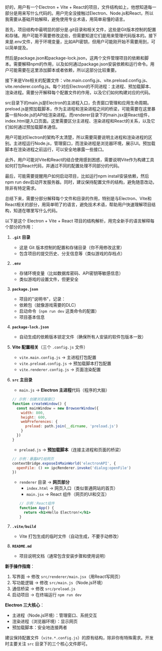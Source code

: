 <think>好的，用户有一个Electron + Vite + React的项目，文件结构如上，他想知道每一部分是用来写什么代码的。用户完全没接触过Electron、Node.js和React，所以我需要从基础开始解释，避免使用专业术语，用简单易懂的语言。

首先，项目结构中最明显的部分是.git目录和相关文件，这些是Git版本控制的配置和存储。用户可能不需要修改这些，但需要知道它们是用来管理代码版本的。接下来是.env文件，用于环境变量，比如API密钥，但用户可能刚开始不需要用到，可以简单提及。

然后是package.json和package-lock.json，这两个文件管理项目的依赖和脚本。需要解释npm的作用，以及如何通过package.json安装依赖和运行命令。用户可能需要在这里添加脚本或者依赖，所以这部分比较重要。

接下来是Vite相关的配置文件：vite.main.config.js、vite.preload.config.js、vite.renderer.config.js。每个对应Electron的不同进程：主进程、预加载脚本、渲染进程。需要分开解释每个配置文件的作用，以及它们如何构建对应的代码。

src目录下的main.js是Electron的主进程入口，负责窗口管理和应用生命周期。preload.js是预加载脚本，作为主进程和渲染进程之间的桥梁，可能需要在这里暴露一些Node.js的API给渲染进程。而renderer目录下的main.jsx是React组件，index.html是入口页面。这里需要区分主进程、渲染进程和React的关系，以及它们如何通过预加载脚本通信。

用户可能对Electron的架构不太清楚，所以需要简要说明主进程和渲染进程的区别。主进程运行Node.js，管理窗口，而渲染进程是浏览器环境，展示UI。预加载脚本在渲染进程之前运行，可以安全地暴露一些接口。

此外，用户可能对Vite和React的结合使用感到困惑，需要说明Vite作为构建工具如何打包React代码，并通过不同的配置处理不同部分的代码。

最后，可能需要提醒用户如何启动项目，比如运行npm install安装依赖，然后npm run dev启动开发服务器。同时，建议保持配置文件的结构，避免随意改动，除非有特定需求。

总结下来，需要分部分解释每个文件和目录的作用，特别是与Electron、Vite和React相关的部分，用简单明了的语言，避免技术术语，帮助用户快速理解项目结构，知道在哪里写什么代码。
</think>

以下是这个 Electron + Vite + React 项目的结构解析，用完全新手的语言解释每个部分的作用：

1. **`.git` 目录**
   - 这是 Git 版本控制的配置和存储目录（你不用修改这里）
   - 包含项目的提交历史、分支信息等（类似游戏的存档点）

2. **`.env`**
   - 存储环境变量（比如数据库密码、API密钥等敏感信息）
   - 类似游戏的设置文件，但更安全

3. **`package.json`**
   - 项目的"说明书"，记录：
   - 依赖包（就像游戏需要的DLC）
   - 启动命令（`npm run dev` 这类命令的配置）
   - 项目基本信息

4. **`package-lock.json`**
   - 自动生成的依赖版本锁定文件（确保所有人安装的软件包版本一致）

5. **Vite 配置相关**（三个 `.config.js` 文件）
   - `vite.main.config.js` → 主进程打包配置
   - `vite.preload.config.js` → 预加载脚本打包配置
   - `vite.renderer.config.js` → 页面渲染配置

6. **`src` 主目录**
   - `main.js` → **Electron 主进程**代码（程序的大脑）
   ```javascript
   // 示例：创建浏览器窗口
   function createWindow() {
     const mainWindow = new BrowserWindow({
       width: 800,
       height: 600,
       webPreferences: {
         preload: path.join(__dirname, 'preload.js')
       }
     })
   }
   ```

   - `preload.js` → **预加载脚本**（连接主进程和页面的桥梁）
   ```javascript
   // 示例：暴露API给网页
   contextBridge.exposeInMainWorld('electronAPI', {
     openFile: () => ipcRenderer.invoke('dialog:openFile')
   })
   ```

   - `renderer` 目录 → **网页部分**
     - `index.html` → 网页入口（类似普通网站的首页）
     - `main.jsx` → React 组件（网页的UI和交互）
     ```jsx
     // 示例：React组件
     function App() {
       return <h1>Hello Electron!</h1>
     }
     ```

7. **`.vite/build`**
   - Vite 打包生成的临时文件（自动生成，不要手动修改）

8. **`README.md`**
   - 项目说明文档（通常包含安装步骤和使用说明）

**新手操作指南**：
1. 写界面 → 修改 `src/renderer/main.jsx`（用React写网页）
2. 写功能逻辑 → 修改 `src/main.js`（Node.js环境）
3. 通信桥梁 → 修改 `src/preload.js`
4. 启动项目 → 在终端运行 `npm run dev`

**Electron 三大核心**：
- 主进程（Node.js环境）：管理窗口、系统交互
- 渲染进程（浏览器环境）：显示网页
- 预加载脚本：安全地连接两者

建议保持配置文件（`vite.*.config.js`）的原有结构，除非你有特殊需求。开发时主要关注 `src` 目录下的三个核心文件即可。